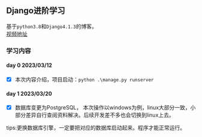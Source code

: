 ## Django进阶学习

基于`python3.8`和`Django4.1.3`的博客。   
[视频地址](https://www.bilibili.com/video/BV1kL411y7AK/)

###  学习内容

####  day 0 2023/03/12

- [x] 本次内容介绍，项目启动：`python .\manage.py runserver`


####  day 1 2023/03/20

- [x] 数据库变更为PostgreSQL， 本次操作以windows为例，linux大部分一致，小部分差异自行查阅资料解决。后续开发差不多也会切换到linux上去。

tips:更换数据库引擎，一定要把对应的数据库启动起来。程序才能正常运行。